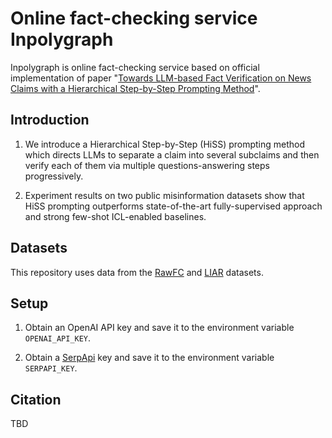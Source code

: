 # Online fact-checking service Inpolygraph

Inpolygraph is online fact-checking service based on official implementation of paper "[Towards LLM-based Fact Verification on News Claims with a Hierarchical Step-by-Step Prompting Method](https://arxiv.org/abs/2310.00305)".

## Introduction

1. We introduce a Hierarchical Step-by-Step (HiSS) prompting method which directs LLMs to separate a claim into several subclaims and then verify each of them via multiple questions-answering steps progressively.

2. Experiment results on two public misinformation datasets show that HiSS prompting outperforms state-of-the-art fully-supervised approach and strong few-shot ICL-enabled baselines.

## Datasets

This repository uses data from the [RawFC](https://github.com/Nicozwy/CofCED/tree/main/Datasets/RAWFC) and [LIAR](https://huggingface.co/datasets/liar) datasets. 

## Setup

1. Obtain an OpenAI API key and save it to the environment variable `OPENAI_API_KEY`.

2. Obtain a [SerpApi](https://serpapi.com/) key and save it to the environment variable `SERPAPI_KEY`.
   
## Citation

TBD
